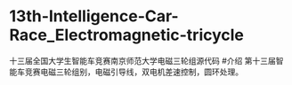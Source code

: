 # 13th-Intelligence-Car-Race_Electromagnetic-tricycle
十三届全国大学生智能车竞赛南京师范大学电磁三轮组源代码
#介绍
第十三届智能车竞赛电磁三轮组别，电磁引导线，双电机差速控制，圆环处理。
